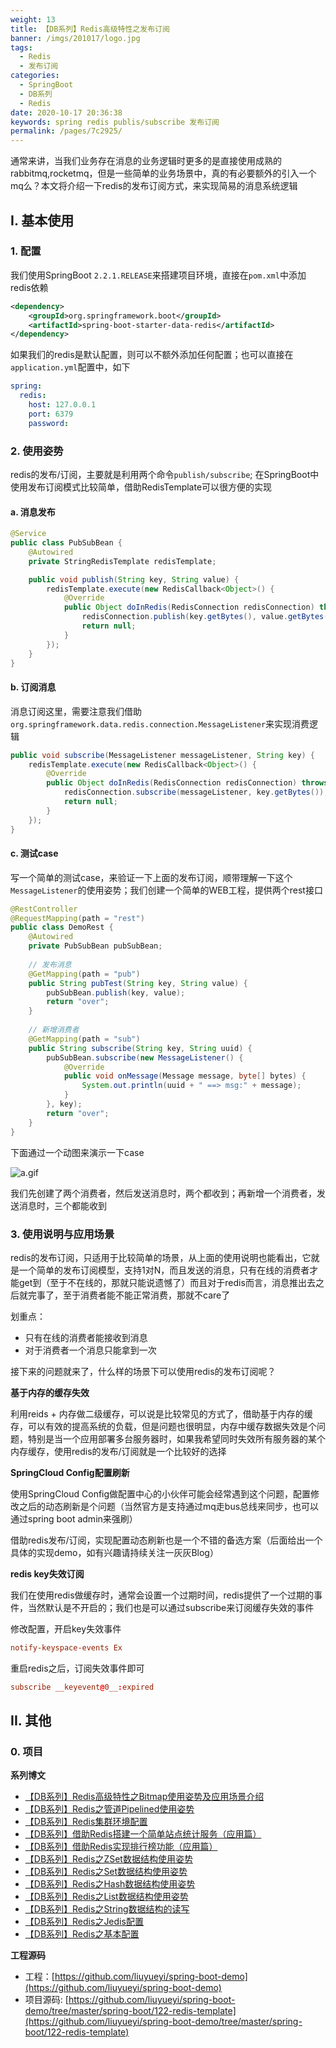 ```yaml
---
weight: 13
title: 【DB系列】Redis高级特性之发布订阅
banner: /imgs/201017/logo.jpg
tags: 
  - Redis
  - 发布订阅
categories: 
  - SpringBoot
  - DB系列
  - Redis
date: 2020-10-17 20:36:38
keywords: spring redis publis/subscribe 发布订阅
permalink: /pages/7c2925/
---
```



通常来讲，当我们业务存在消息的业务逻辑时更多的是直接使用成熟的rabbitmq,rocketmq，但是一些简单的业务场景中，真的有必要额外的引入一个mq么？本文将介绍一下redis的发布订阅方式，来实现简易的消息系统逻辑

<!-- more -->

## I. 基本使用 

### 1. 配置

我们使用SpringBoot `2.2.1.RELEASE`来搭建项目环境，直接在`pom.xml`中添加redis依赖

```xml
<dependency>
    <groupId>org.springframework.boot</groupId>
    <artifactId>spring-boot-starter-data-redis</artifactId>
</dependency>
```

如果我们的redis是默认配置，则可以不额外添加任何配置；也可以直接在`application.yml`配置中，如下

```yml
spring:
  redis:
    host: 127.0.0.1
    port: 6379
    password:
```

### 2. 使用姿势

redis的发布/订阅，主要就是利用两个命令`publish/subscribe`; 在SpringBoot中使用发布订阅模式比较简单，借助RedisTemplate可以很方便的实现

#### a. 消息发布

```java
@Service
public class PubSubBean {
    @Autowired
    private StringRedisTemplate redisTemplate;

    public void publish(String key, String value) {
        redisTemplate.execute(new RedisCallback<Object>() {
            @Override
            public Object doInRedis(RedisConnection redisConnection) throws DataAccessException {
                redisConnection.publish(key.getBytes(), value.getBytes());
                return null;
            }
        });
    }
}
```

#### b. 订阅消息

消息订阅这里，需要注意我们借助`org.springframework.data.redis.connection.MessageListener`来实现消费逻辑

```java
public void subscribe(MessageListener messageListener, String key) {
    redisTemplate.execute(new RedisCallback<Object>() {
        @Override
        public Object doInRedis(RedisConnection redisConnection) throws DataAccessException {
            redisConnection.subscribe(messageListener, key.getBytes());
            return null;
        }
    });
}
```

#### c. 测试case

写一个简单的测试case，来验证一下上面的发布订阅，顺带理解一下这个`MessageListener`的使用姿势；我们创建一个简单的WEB工程，提供两个rest接口

```java
@RestController
@RequestMapping(path = "rest")
public class DemoRest {
    @Autowired
    private PubSubBean pubSubBean;
    
    // 发布消息
    @GetMapping(path = "pub")
    public String pubTest(String key, String value) {
        pubSubBean.publish(key, value);
        return "over";
    }
    
    // 新增消费者
    @GetMapping(path = "sub")
    public String subscribe(String key, String uuid) {
        pubSubBean.subscribe(new MessageListener() {
            @Override
            public void onMessage(Message message, byte[] bytes) {
                System.out.println(uuid + " ==> msg:" + message);
            }
        }, key);
        return "over";
    }
}
```

下面通过一个动图来演示一下case

![a.gif](/imgs/201017/00.gif)

我们先创建了两个消费者，然后发送消息时，两个都收到；再新增一个消费者，发送消息时，三个都能收到

### 3. 使用说明与应用场景

redis的发布订阅，只适用于比较简单的场景，从上面的使用说明也能看出，它就是一个简单的发布订阅模型，支持1对N，而且发送的消息，只有在线的消费者才能get到（至于不在线的，那就只能说遗憾了）而且对于redis而言，消息推出去之后就完事了，至于消费者能不能正常消费，那就不care了

划重点：

- 只有在线的消费者能接收到消息
- 对于消费者一个消息只能拿到一次

接下来的问题就来了，什么样的场景下可以使用redis的发布订阅呢？

**基于内存的缓存失效**

利用reids + 内存做二级缓存，可以说是比较常见的方式了，借助基于内存的缓存，可以有效的提高系统的负载，但是问题也很明显，内存中缓存数据失效是个问题，特别是当一个应用部署多台服务器时，如果我希望同时失效所有服务器的某个内存缓存，使用redis的发布/订阅就是一个比较好的选择

**SpringCloud Config配置刷新**

使用SpringCloud Config做配置中心的小伙伴可能会经常遇到这个问题，配置修改之后的动态刷新是个问题（当然官方是支持通过mq走bus总线来同步，也可以通过spring boot admin来强刷）

借助redis发布/订阅，实现配置动态刷新也是一个不错的备选方案（后面给出一个具体的实现demo，如有兴趣请持续关注一灰灰Blog）

**redis key失效订阅**

我们在使用redis做缓存时，通常会设置一个过期时间，redis提供了一个过期的事件，当然默认是不开启的；我们也是可以通过subscribe来订阅缓存失效的事件

修改配置，开启key失效事件

```conf
notify-keyspace-events Ex
```

重启redis之后，订阅失效事件即可

```conf
subscribe __keyevent@0__:expired
```


## II. 其他

### 0. 项目

**系列博文**

- [【DB系列】Redis高级特性之Bitmap使用姿势及应用场景介绍](https://spring.hhui.top/spring-blog/2020/10/14/201014-SpringBoot%E7%B3%BB%E5%88%97%E6%95%99%E7%A8%8BRedis%E9%AB%98%E7%BA%A7%E7%89%B9%E6%80%A7%E4%B9%8BBitmap%E4%BD%BF%E7%94%A8%E5%A7%BF%E5%8A%BF%E5%8F%8A%E5%BA%94%E7%94%A8%E5%9C%BA%E6%99%AF%E4%BB%8B%E7%BB%8D/)
- [【DB系列】Redis之管道Pipelined使用姿势](https://spring.hhui.top/spring-blog/2020/04/11/200411-SpringBoot%E7%B3%BB%E5%88%97%E6%95%99%E7%A8%8BRedis%E4%B9%8B%E7%AE%A1%E9%81%93Pipelined%E4%BD%BF%E7%94%A8%E5%A7%BF%E5%8A%BF/)
- [【DB系列】Redis集群环境配置](https://spring.hhui.top/spring-blog/2019/09/27/190927-SpringBoot%E7%B3%BB%E5%88%97%E6%95%99%E7%A8%8B%E4%B9%8BRedis%E9%9B%86%E7%BE%A4%E7%8E%AF%E5%A2%83%E9%85%8D%E7%BD%AE/)
- [【DB系列】借助Redis搭建一个简单站点统计服务（应用篇）](https://spring.hhui.top/spring-blog/2019/05/13/190513-SpringBoot%E7%B3%BB%E5%88%97%E6%95%99%E7%A8%8B%E5%BA%94%E7%94%A8%E7%AF%87%E4%B9%8B%E5%80%9F%E5%8A%A9Redis%E6%90%AD%E5%BB%BA%E4%B8%80%E4%B8%AA%E7%AE%80%E5%8D%95%E7%AB%99%E7%82%B9%E7%BB%9F%E8%AE%A1%E6%9C%8D%E5%8A%A1/)
- [【DB系列】借助Redis实现排行榜功能（应用篇）](https://spring.hhui.top/spring-blog/2018/12/25/181225-SpringBoot%E5%BA%94%E7%94%A8%E7%AF%87%E4%B9%8B%E5%80%9F%E5%8A%A9Redis%E5%AE%9E%E7%8E%B0%E6%8E%92%E8%A1%8C%E6%A6%9C%E5%8A%9F%E8%83%BD/)
- [【DB系列】Redis之ZSet数据结构使用姿势](https://spring.hhui.top/spring-blog/2018/12/12/181212-SpringBoot%E9%AB%98%E7%BA%A7%E7%AF%87Redis%E4%B9%8BZSet%E6%95%B0%E6%8D%AE%E7%BB%93%E6%9E%84%E4%BD%BF%E7%94%A8%E5%A7%BF%E5%8A%BF/)
- [【DB系列】Redis之Set数据结构使用姿势](https://spring.hhui.top/spring-blog/2018/12/11/181211-SpringBoot%E9%AB%98%E7%BA%A7%E7%AF%87Redis%E4%B9%8BSet%E6%95%B0%E6%8D%AE%E7%BB%93%E6%9E%84%E4%BD%BF%E7%94%A8%E5%A7%BF%E5%8A%BF/)
- [【DB系列】Redis之Hash数据结构使用姿势](https://spring.hhui.top/spring-blog/2018/12/02/181202-SpringBoot%E9%AB%98%E7%BA%A7%E7%AF%87Redis%E4%B9%8BHash%E6%95%B0%E6%8D%AE%E7%BB%93%E6%9E%84%E4%BD%BF%E7%94%A8%E5%A7%BF%E5%8A%BF/)
- [【DB系列】Redis之List数据结构使用姿势](https://spring.hhui.top/spring-blog/2018/11/09/181109-SpringBoot%E9%AB%98%E7%BA%A7%E7%AF%87Redis%E4%B9%8BList%E6%95%B0%E6%8D%AE%E7%BB%93%E6%9E%84%E4%BD%BF%E7%94%A8%E5%A7%BF%E5%8A%BF/)
- [【DB系列】Redis之String数据结构的读写](https://spring.hhui.top/spring-blog/2018/11/08/181108-SpringBoot%E9%AB%98%E7%BA%A7%E7%AF%87Redis%E4%B9%8BString%E6%95%B0%E6%8D%AE%E7%BB%93%E6%9E%84%E7%9A%84%E8%AF%BB%E5%86%99/)
- [【DB系列】Redis之Jedis配置](https://spring.hhui.top/spring-blog/2018/11/01/181101-SpringBoot%E9%AB%98%E7%BA%A7%E7%AF%87Redis%E4%B9%8BJedis%E9%85%8D%E7%BD%AE/)
- [【DB系列】Redis之基本配置](https://spring.hhui.top/spring-blog/2018/10/29/181029-SpringBoot%E9%AB%98%E7%BA%A7%E7%AF%87Redis%E4%B9%8B%E5%9F%BA%E6%9C%AC%E9%85%8D%E7%BD%AE/)

**工程源码**

- 工程：[https://github.com/liuyueyi/spring-boot-demo](https://github.com/liuyueyi/spring-boot-demo)
- 项目源码: [https://github.com/liuyueyi/spring-boot-demo/tree/master/spring-boot/122-redis-template](https://github.com/liuyueyi/spring-boot-demo/tree/master/spring-boot/122-redis-template)

